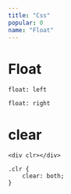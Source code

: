 ```yaml
---
title: "Css"
popular: 0
name: "Float"
---
```


# Float

```
float: left
```

```
float: right
```

# clear

```
<div clr></div>
```

```
.clr {
    clear: both;
}
```
